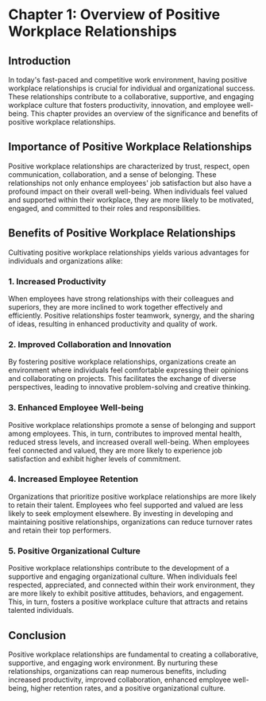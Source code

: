 Chapter 1: Overview of Positive Workplace Relationships
=======================================================

Introduction
------------

In today's fast-paced and competitive work environment, having positive workplace relationships is crucial for individual and organizational success. These relationships contribute to a collaborative, supportive, and engaging workplace culture that fosters productivity, innovation, and employee well-being. This chapter provides an overview of the significance and benefits of positive workplace relationships.

Importance of Positive Workplace Relationships
----------------------------------------------

Positive workplace relationships are characterized by trust, respect, open communication, collaboration, and a sense of belonging. These relationships not only enhance employees' job satisfaction but also have a profound impact on their overall well-being. When individuals feel valued and supported within their workplace, they are more likely to be motivated, engaged, and committed to their roles and responsibilities.

Benefits of Positive Workplace Relationships
--------------------------------------------

Cultivating positive workplace relationships yields various advantages for individuals and organizations alike:

### 1. Increased Productivity

When employees have strong relationships with their colleagues and superiors, they are more inclined to work together effectively and efficiently. Positive relationships foster teamwork, synergy, and the sharing of ideas, resulting in enhanced productivity and quality of work.

### 2. Improved Collaboration and Innovation

By fostering positive workplace relationships, organizations create an environment where individuals feel comfortable expressing their opinions and collaborating on projects. This facilitates the exchange of diverse perspectives, leading to innovative problem-solving and creative thinking.

### 3. Enhanced Employee Well-being

Positive workplace relationships promote a sense of belonging and support among employees. This, in turn, contributes to improved mental health, reduced stress levels, and increased overall well-being. When employees feel connected and valued, they are more likely to experience job satisfaction and exhibit higher levels of commitment.

### 4. Increased Employee Retention

Organizations that prioritize positive workplace relationships are more likely to retain their talent. Employees who feel supported and valued are less likely to seek employment elsewhere. By investing in developing and maintaining positive relationships, organizations can reduce turnover rates and retain their top performers.

### 5. Positive Organizational Culture

Positive workplace relationships contribute to the development of a supportive and engaging organizational culture. When individuals feel respected, appreciated, and connected within their work environment, they are more likely to exhibit positive attitudes, behaviors, and engagement. This, in turn, fosters a positive workplace culture that attracts and retains talented individuals.

Conclusion
----------

Positive workplace relationships are fundamental to creating a collaborative, supportive, and engaging work environment. By nurturing these relationships, organizations can reap numerous benefits, including increased productivity, improved collaboration, enhanced employee well-being, higher retention rates, and a positive organizational culture.
